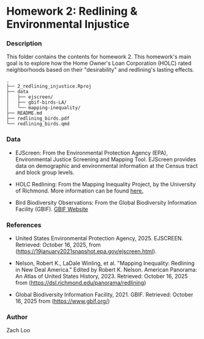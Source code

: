 # Homework 2: Redlining & Environmental Injustice

### Description

This folder contains the contents for homework 2. This homework's main goal is to explore how the Home Owner's Loan Corporation (HOLC) rated neighborhoods based on their "desirability" and redlining's lasting effects.

```{=html}
.
├── 2_redlining_injustice.Rproj
├── data
│   ├── ejscreen/
│   ├── gbif-birds-LA/
│   └── mapping-inequality/
├── README.md
├── redlining_birds.pdf
└── redlining_birds.qmd
```

### Data

-   EJScreen: From the Environmental Protection Agency (EPA), Environmental Justice Screening and Mapping Tool. EJScreen provides data on demographic and environmental information at the Census tract and block group levels.

-   HOLC Redlining: From the Mapping Inequality Project, by the University of Richmond. More information can be found [here.](https://dsl.richmond.edu/panorama/redlining/#loc=5/39.1/-94.58)

-   Bird Biodiversity Observations: From the Global Biodiversity Information Facility (GBIF). [GBIF Website](https://www.gbif.org/)

### References

-   United States Environmental Protection Agency, 2025. EJSCREEN. Retrieved: October 16, 2025, from (<https://19january2021snapshot.epa.gov/ejscreen.html>).

-   Nelson, Robert K., LaDale Winling, et al. "Mapping Inequality: Redlining in New Deal America." Edited by Robert K. Nelson. American Panorama: An Atlas of United States History, 2023. Retrieved: October 16, 2025 from (<https://dsl.richmond.edu/panorama/redlining>)

-   Global Biodiversity Information Facility, 2021. GBIF. Retrieved: October 16, 2025 from (<https://www.gbif.org/>)

### Author

Zach Loo
